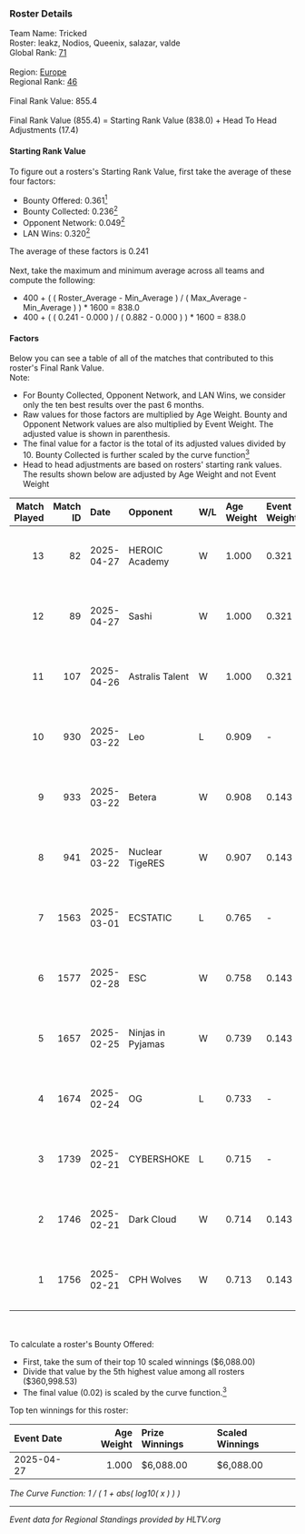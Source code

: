 ### Roster Details<br />
Team Name: Tricked<br />
Roster: leakz, Nodios, Queenix, salazar, valde<br />
Global Rank: [71](../../standings_global_2025_05_05.md)<br />
<br />
Region: [Europe]( ../../standings_europe_2025_05_05.md)<br />
Regional Rank: [46]( ../../standings_europe_2025_05_05.md)<br />
<br />
Final Rank Value:  855.4<br />
<br />
Final Rank Value (855.4) = Starting Rank Value (838.0) + Head To Head Adjustments (17.4)<br />

#### Starting Rank Value<br />
To figure out a rosters's Starting Rank Value, first take the average of these four factors:<br />
- Bounty Offered: 0.361[<sup>1</sup>](#table2)
- Bounty Collected: 0.236[<sup>2</sup>](#table1)
- Opponent Network: 0.049[<sup>2</sup>](#table1)
- LAN Wins: 0.320[<sup>2</sup>](#table1)

The average of these factors is 0.241<br />
<br />
Next, take the maximum and minimum average across all teams and compute the following:<br />
- 400 + ( ( Roster_Average - Min_Average ) / ( Max_Average - Min_Average ) ) * 1600 = 838.0
- 400 + ( ( 0.241 - 0.000 ) / ( 0.882 - 0.000 ) ) * 1600 = 838.0


#### Factors<br />
Below you can see a table of all of the matches that contributed to this roster's Final Rank Value.<br />
Note:<br />

- For Bounty Collected, Opponent Network, and LAN Wins, we consider only the ten best results over the past 6 months.
- Raw values for those factors are multiplied by Age Weight. Bounty and Opponent Network values are also multiplied by Event Weight. The adjusted value is shown in parenthesis.
- The final value for a factor is the total of its adjusted values divided by 10. Bounty Collected is further scaled by the curve function[<sup>3</sup>](#curveFunction)
- Head to head adjustments are based on rosters' starting rank values. The results shown below are adjusted by Age Weight and not Event Weight
<span id="table1"></span><br />


| Match Played | Match ID | Date       | Opponent          | W/L | Age Weight | Event Weight | Bounty Collected | Opponent Network | LAN Wins  | H2H Adj. | Roster                                 |
| -: | -: | :- | :- | :- | :- | :- | :- | :- | :- | -: | :- |
|           13 |       82 | 2025-04-27 | HEROIC Academy    | W   | 1.000      | 0.321        | 0.004 (0.001)    | 0.150 (0.048)    | 1 (1.000) |     9.58 | leakz, Nodios, Queenix, salazar, valde |
|           12 |       89 | 2025-04-27 | Sashi             | W   | 1.000      | 0.321        | 0.005 (0.002)    | 0.705 (0.226)    | 1 (1.000) |    15.17 | leakz, Nodios, Queenix, salazar, valde |
|           11 |      107 | 2025-04-26 | Astralis Talent   | W   | 1.000      | 0.321        | 0.000 (0.000)    | 0.105 (0.034)    | 1 (1.000) |     6.12 | leakz, Nodios, Queenix, salazar, valde |
|           10 |      930 | 2025-03-22 | Leo               | L   | 0.909      | -            | -                | -                | -         |   -18.84 | leakz, Nodios, Queenix, salazar, valde |
|            9 |      933 | 2025-03-22 | Betera            | W   | 0.908      | 0.143        | 0.000 (0.000)    | 0.138 (0.018)    | 0 (0.000) |     2.50 | leakz, Nodios, Queenix, salazar, valde |
|            8 |      941 | 2025-03-22 | Nuclear TigeRES   | W   | 0.907      | 0.143        | 0.003 (0.000)    | 0.146 (0.019)    | 0 (0.000) |     4.43 | leakz, Nodios, Queenix, salazar, valde |
|            7 |     1563 | 2025-03-01 | ECSTATIC          | L   | 0.765      | -            | -                | -                | -         |   -12.54 | Nodios, Queenix, roeJ, salazar, valde  |
|            6 |     1577 | 2025-02-28 | ESC               | W   | 0.758      | 0.143        | 0.000 (0.000)    | 0.104 (0.011)    | 0 (0.000) |     3.55 | Nodios, Queenix, roeJ, salazar, valde  |
|            5 |     1657 | 2025-02-25 | Ninjas in Pyjamas | W   | 0.739      | 0.143        | 0.015 (0.002)    | 0.915 (0.097)    | 0 (0.000) |    14.03 | Nodios, Queenix, roeJ, salazar, valde  |
|            4 |     1674 | 2025-02-24 | OG                | L   | 0.733      | -            | -                | -                | -         |    -8.20 | Nodios, Queenix, roeJ, salazar, valde  |
|            3 |     1739 | 2025-02-21 | CYBERSHOKE        | L   | 0.715      | -            | -                | -                | -         |   -11.57 | leakz, niko, Queenix, salazar, valde   |
|            2 |     1746 | 2025-02-21 | Dark Cloud        | W   | 0.714      | 0.143        | 0.004 (0.000)    | 0.106 (0.011)    | 0 (0.000) |     5.26 | leakz, niko, Queenix, salazar, valde   |
|            1 |     1756 | 2025-02-21 | CPH Wolves        | W   | 0.713      | 0.143        | 0.003 (0.000)    | 0.300 (0.031)    | 0 (0.000) |     7.94 | leakz, niko, Queenix, salazar, valde   |

<br />
<span id="table2"></span><br />
To calculate a roster's Bounty Offered:<br />

- First, take the sum of their top 10 scaled winnings ($6,088.00)
- Divide that value by the 5th highest value among all rosters ($360,998.53)
- The final value (0.02) is scaled by the curve function.[<sup>3</sup>](#curveFunction)

Top ten winnings for this roster:<br />

| Event Date | Age Weight | Prize Winnings | Scaled Winnings |
| :- | -: | :- | :- |
| 2025-04-27 |      1.000 | $6,088.00      | $6,088.00       |


<span id="curveFunction"></span>_The Curve Function: 1 / ( 1 + abs( log10( x ) ) )_<br />

---
_Event data for Regional Standings provided by HLTV.org_<br />
